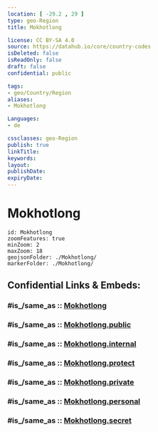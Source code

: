 ```yaml
---
location: [ -29.2 , 29 ] 
type: geo-Region
title: Mokhotlong

license: CC BY-SA 4.0
source: https://datahub.io/core/country-codes
isDeleted: false
isReadOnly: false
draft: false
confidential: public

tags:
- geo/Country/Region
aliases:
- Mokhotlong

Languages:
- de

cssclasses: geo-Region
publish: true
linkTitle: 
keywords: 
layout: 
publishDate: 
expiryDate: 
---
```


# Mokhotlong

```leaflet
id: Mokhotlong
zoomFeatures: true 
minZoom: 2 
maxZoom: 18
geojsonFolder: ./Mokhotlong/
markerFolder: ./Mokhotlong/
```


## Confidential Links & Embeds: 

### #is_/same_as :: [Mokhotlong](/_Standards/Earth/Continent/Africa/Africa~South/Lesotho/Districts~Lesotho/Mokhotlong.md) 

### #is_/same_as :: [Mokhotlong.public](/_public/Earth/Continent/Africa/Africa~South/Lesotho/Districts~Lesotho/Mokhotlong.public.md) 

### #is_/same_as :: [Mokhotlong.internal](/_internal/Earth/Continent/Africa/Africa~South/Lesotho/Districts~Lesotho/Mokhotlong.internal.md) 

### #is_/same_as :: [Mokhotlong.protect](/_protect/Earth/Continent/Africa/Africa~South/Lesotho/Districts~Lesotho/Mokhotlong.protect.md) 

### #is_/same_as :: [Mokhotlong.private](/_private/Earth/Continent/Africa/Africa~South/Lesotho/Districts~Lesotho/Mokhotlong.private.md) 

### #is_/same_as :: [Mokhotlong.personal](/_personal/Earth/Continent/Africa/Africa~South/Lesotho/Districts~Lesotho/Mokhotlong.personal.md) 

### #is_/same_as :: [Mokhotlong.secret](/_secret/Earth/Continent/Africa/Africa~South/Lesotho/Districts~Lesotho/Mokhotlong.secret.md)

